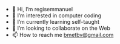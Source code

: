 - 👋 Hi, I’m regisemmanuel
- 👀 I’m interested in computer coding
- 🌱 I’m currently learning self-taught
- 💞️ I’m looking to collaborate on the Web
- 📫 How to reach me bmetbv@gmail.com

<!---
Bmetbv/Bmetbv is a ✨ special ✨ repository because its `README.md` (this file) appears on your GitHub profile.
You can click the Preview link to take a look at your changes.
--->
